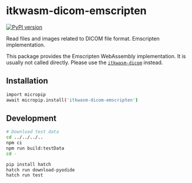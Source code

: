 # itkwasm-dicom-emscripten

[![PyPI version](https://badge.fury.io/py/itkwasm-dicom-emscripten.svg)](https://badge.fury.io/py/itkwasm-dicom-emscripten)

Read files and images related to DICOM file format. Emscripten implementation.

This package provides the Emscripten WebAssembly implementation. It is usually not called directly. Please use the [`itkwasm-dicom`](https://pypi.org/project/itkwasm-dicom/) instead.


## Installation

```sh
import micropip
await micropip.install('itkwasm-dicom-emscripten')
```

## Development

```sh
# Download test data
cd ../../../..
npm ci
npm run build:testData
cd -

pip install hatch
hatch run download-pyodide
hatch run test
```
